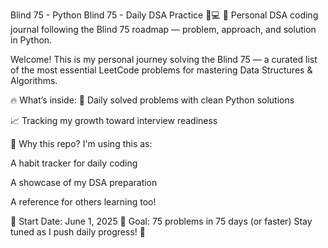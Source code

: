 Blind 75 - Python
Blind 75 - Daily DSA Practice 🧠💻
📘 Personal DSA coding journal following the Blind 75 roadmap — problem, approach, and solution in Python.

Welcome! This is my personal journey solving the Blind 75 — a curated list of the most essential LeetCode problems for mastering Data Structures & Algorithms.

🔥 What’s inside:
🧩 Daily solved problems with clean Python solutions

📈 Tracking my growth toward interview readiness

🚀 Why this repo?
I'm using this as:

A habit tracker for daily coding

A showcase of my DSA preparation

A reference for others learning too!

📅 Start Date: June 1, 2025
🎯 Goal: 75 problems in 75 days (or faster)
Stay tuned as I push daily progress! 🔁

